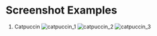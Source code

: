 # Screenshot Examples
1. Catpuccin
![catpuccin_1](https://github.com/lxvevery1/dotfiles/assets/catpuccin_1.png)
![catpuccin_2](https://github.com/lxvevery1/dotfiles/assets/catpuccin_2.png)
![catpuccin_3](https://github.com/lxvevery1/dotfiles/assets/catpuccin_3.png)
